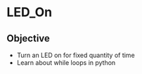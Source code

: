 # LED_On

## Objective
- Turn an LED on for fixed quantity of time
- Learn about while loops in python

